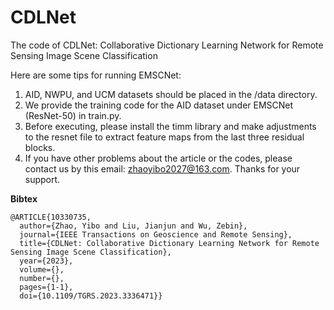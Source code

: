# CDLNet
The code of CDLNet: Collaborative Dictionary Learning Network for Remote Sensing Image Scene Classification

Here are some tips for running EMSCNet:  
1. AID, NWPU, and UCM datasets should be placed in the /data directory.  
2. We provide the training code for the AID dataset under EMSCNet (ResNet-50) in train.py.
3. Before executing, please install the timm library and make adjustments to the resnet file to extract feature maps from the last three residual blocks.
4. If you have other problems about the article or the codes, please contact us by this email: zhaoyibo2027@163.com. Thanks for your support.

**Bibtex**
```
@ARTICLE{10330735,
  author={Zhao, Yibo and Liu, Jianjun and Wu, Zebin},
  journal={IEEE Transactions on Geoscience and Remote Sensing}, 
  title={CDLNet: Collaborative Dictionary Learning Network for Remote Sensing Image Scene Classification}, 
  year={2023},
  volume={},
  number={},
  pages={1-1},
  doi={10.1109/TGRS.2023.3336471}}
```
